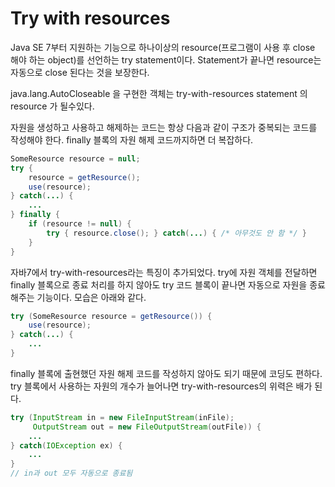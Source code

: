 # Try with resources
Java SE 7부터 지원하는 기능으로 하나이상의 resource(프로그램이 사용 후 close 해야 하는 object)를 선언하는 try statement이다.
Statement가 끝나면 resource는 자동으로 close 된다는 것을 보장한다.

java.lang.AutoCloseable 을 구현한 객체는 try-with-resources statement 의 resource 가 될수있다.

자원을 생성하고 사용하고 해제하는 코드는 항상 다음과 같이 구조가 중복되는 코드를 작성해야 한다. finally 블록의 자원 해제 코드까지하면 더 복잡하다. 

``` java 
SomeResource resource = null;
try {
    resource = getResource();
    use(resource);
} catch(...) {
    ...
} finally {
    if (resource != null) {
        try { resource.close(); } catch(...) { /* 아무것도 안 함 */ }
    }
}
```

자바7에서 try-with-resources라는 특징이 추가되었다.  try에 자원 객체를 전달하면 finally 블록으로 종료 처리를 하지 않아도 try 코드 블록이 끝나면 자동으로 자원을 종료해주는 기능이다. 모습은 아래와 같다.

``` java
try (SomeResource resource = getResource()) {
    use(resource);
} catch(...) {
    ...
}
```

finally 블록에 출현했던 자원 해제 코드를 작성하지 않아도 되기 때문에 코딩도 편하다. try 블록에서 사용하는 자원의 개수가 늘어나면 try-with-resources의 위력은 배가 된다.

``` java
try (InputStream in = new FileInputStream(inFile);
     OutputStream out = new FileOutputStream(outFile)) {
    ...
} catch(IOException ex) {
    ...
}
// in과 out 모두 자동으로 종료됨
```
